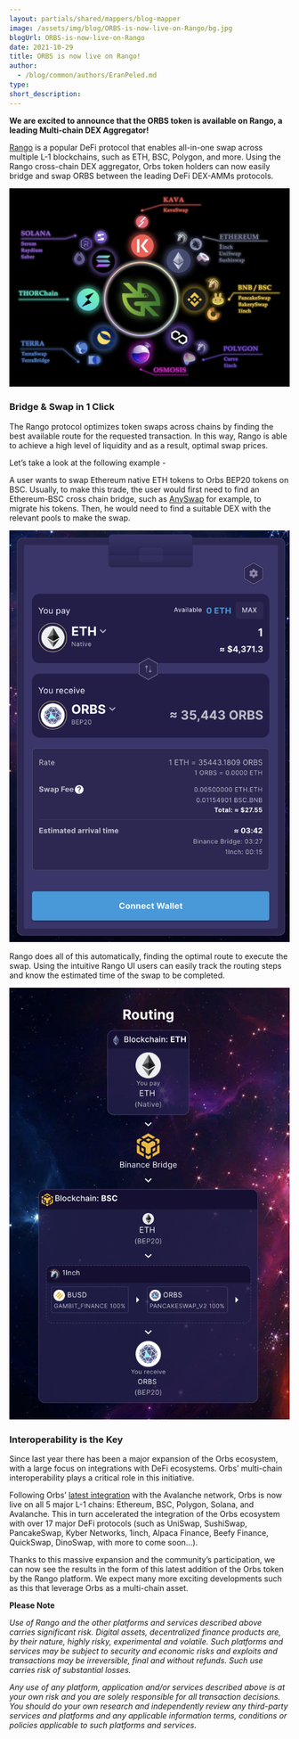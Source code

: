 ```yaml
---
layout: partials/shared/mappers/blog-mapper
image: /assets/img/blog/ORBS-is-now-live-on-Rango/bg.jpg
blogUrl: ORBS-is-now-live-on-Rango
date: 2021-10-29
title: ORBS is now live on Rango!
author:
  - /blog/common/authors/EranPeled.md
type:
short_description:
---
```


**We are excited to announce that the ORBS token is available on Rango, a leading Multi-chain DEX Aggregator!**

[Rango](https://rango.exchange/) is a popular DeFi protocol that enables all-in-one swap across multiple L-1 blockchains, such as ETH, BSC, Polygon, and more. Using the Rango cross-chain DEX aggregator, Orbs token holders can now easily bridge and swap ORBS between the leading DeFi DEX-AMMs protocols.

![rango](/assets/img/blog/ORBS-is-now-live-on-Rango/image1.png)


### Bridge & Swap in 1 Click

The Rango protocol optimizes token swaps across chains by finding the best available route for the requested transaction. In this way, Rango is able to achieve a high level of liquidity and as a result, optimal swap prices.

Let’s take a look at the following example - 

A user wants to swap Ethereum native ETH tokens to Orbs BEP20 tokens on BSC. Usually, to make this trade, the user would first need to find an Ethereum-BSC cross chain bridge, such as [AnySwap](https://anyswap.exchange/#/router) for example, to migrate his tokens. Then, he would need to find a suitable DEX with the relevant pools to make the swap.

![swap](/assets/img/blog/ORBS-is-now-live-on-Rango/image2.png)


Rango does all of this automatically, finding the optimal route to execute the swap. Using the intuitive Rango UI users can easily track the routing steps and know the estimated time of the swap to be completed.

![routing](/assets/img/blog/ORBS-is-now-live-on-Rango/image3.png)

### Interoperability is the Key

Since last year there has been a major expansion of the Orbs ecosystem, with a large focus on integrations with DeFi ecosystems. Orbs’ multi-chain interoperability plays a critical role in this initiative.

Following Orbs’ [latest integration](https://www.orbs.com/Orbs-Coming-to-Avalanche/) with the Avalanche network, Orbs is now live on all 5 major L-1 chains: Ethereum, BSC, Polygon, Solana, and Avalanche. This in turn accelerated the integration of the Orbs ecosystem with over 17 major DeFi protocols (such as UniSwap, SushiSwap, PancakeSwap, Kyber Networks, 1inch, Alpaca Finance, Beefy Finance, QuickSwap, DinoSwap, with more to come soon...).

Thanks to this massive expansion and the community’s participation, we can now see the results in the form of this latest addition of the Orbs token by the Rango platform. We expect many more exciting developments such as this that leverage Orbs as a multi-chain asset.


<div class='line-separator'> </div>

**Please Note**

_Use of Rango and the other platforms and services described above carries significant risk. Digital assets, decentralized finance products are, by their nature, highly risky, experimental and volatile. Such platforms and services may be subject to security and economic risks and exploits and transactions may be irreversible, final and without refunds. Such use carries risk of substantial losses._

_Any use of any platform, application and/or services described above is at your own risk and you are solely responsible for all transaction decisions. You should do your own research and independently review any third-party services and platforms and any applicable information terms, conditions or policies applicable to such platforms and services._
